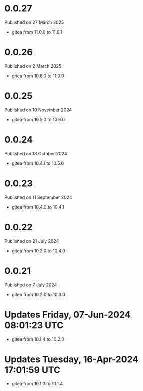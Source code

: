 # 0.0.27

Published on 27 March 2025

- gitea from 11.0.0 to 11.0.1

# 0.0.26

Published on 2 March 2025

- gitea from 10.6.0 to 11.0.0

# 0.0.25

Published on 10 November 2024

- gitea from 10.5.0 to 10.6.0

# 0.0.24

Published on 18 October 2024

- gitea from 10.4.1 to 10.5.0

# 0.0.23

Published on 11 September 2024

- gitea from 10.4.0 to 10.4.1

# 0.0.22

Published on 21 July 2024

- gitea from 10.3.0 to 10.4.0

# 0.0.21

Published on 7 July 2024

- gitea from 10.2.0 to 10.3.0

# Updates Friday, 07-Jun-2024 08:01:23 UTC
- gitea from 10.1.4 to 10.2.0

# Updates Tuesday, 16-Apr-2024 17:01:59 UTC
- gitea from 10.1.3 to 10.1.4

